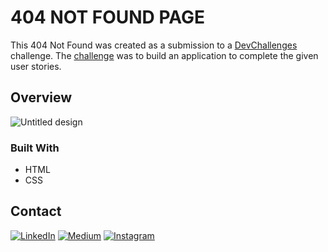 # 404 NOT FOUND PAGE 

This 404 Not Found was created as a submission to a [DevChallenges](https://devchallenges.io/challenges) challenge. The [challenge](https://devchallenges.io/challenges/wBunSb7FPrIepJZAg0sY) was to build an application to complete the given user stories.

## Overview

![Untitled design](https://user-images.githubusercontent.com/43924299/224300684-b4480660-f209-430a-bb3d-670de58f6702.png)

### Built With

- HTML
- CSS

## Contact

[![LinkedIn](https://img.shields.io/badge/linkedin-%230077B5.svg?style=for-the-badge&logo=linkedin&logoColor=white)](https://www.linkedin.com/in/ncharanaraj/)
[![Medium](https://img.shields.io/badge/Medium-12100E?style=for-the-badge&logo=medium&logoColor=white)](https://medium.com/@ncharanaraj)
[![Instagram](https://img.shields.io/badge/Instagram-%23E4405F.svg?style=for-the-badge&logo=Instagram&logoColor=white)](https://www.instagram.com/itscharanraj/)

